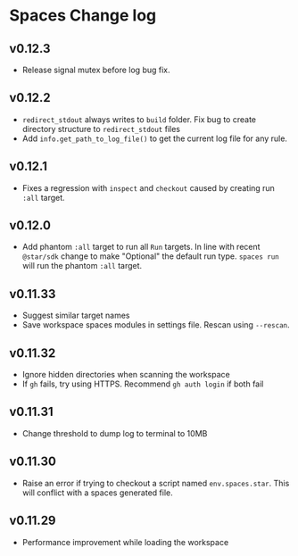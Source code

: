 # Spaces Change log

## v0.12.3

- Release signal mutex before log bug fix.

## v0.12.2

- `redirect_stdout` always writes to `build` folder. Fix bug to create directory structure to `redirect_stdout` files
- Add `info.get_path_to_log_file()` to get the current log file for any rule.

## v0.12.1

- Fixes a regression with `inspect` and `checkout` caused by creating run `:all` target.

## v0.12.0

- Add phantom `:all` target to run all `Run` targets. In line with recent `@star/sdk` change to make "Optional" the default run type. `spaces run` will run the phantom `:all` target.

## v0.11.33

- Suggest similar target names
- Save workspace spaces modules in settings file. Rescan using `--rescan`.

## v0.11.32

- Ignore hidden directories when scanning the workspace
- If `gh` fails, try using HTTPS. Recommend `gh auth login` if both fail

## v0.11.31

- Change threshold to dump log to terminal to 10MB

## v0.11.30

- Raise an error if trying to checkout a script named `env.spaces.star`. This will conflict with a spaces generated file.

## v0.11.29

- Performance improvement while loading the workspace